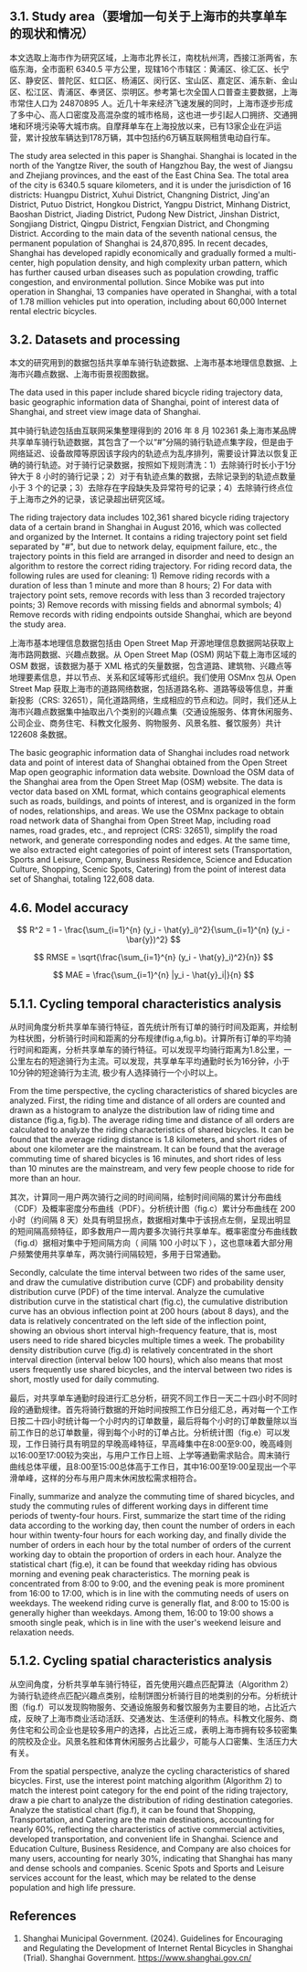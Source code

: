 #
## 3.1. Study area（要增加一句关于上海市的共享单车的现状和情况）

本文选取上海市作为研究区域，上海市北界长江，南枕杭州湾，西接江浙两省，东临东海，全市面积 6340.5 平方公里，现辖16个市辖区：黄浦区、徐汇区、长宁区、静安区、普陀区、虹口区、杨浦区、闵行区、宝山区、嘉定区、浦东新、金山区、松江区、青浦区、奉贤区、崇明区。参考第七次全国人口普查主要数据，上海市常住人口为 24870895 人。近几十年来经济飞速发展的同时，上海市逐步形成了多中心、高人口密度及高混杂度的城市格局，这也进一步引起人口拥挤、交通拥堵和环境污染等大城市病。自摩拜单车在上海投放以来，已有13家企业在沪运营，累计投放车辆达到178万辆，其中包括约6万辆互联网租赁电动自行车。

The study area selected in this paper is Shanghai. Shanghai is located in the north of the Yangtze River, the south of Hangzhou Bay, the west of Jiangsu and Zhejiang provinces, and the east of the East China Sea. The total area of the city is 6340.5 square kilometers, and it is under the jurisdiction of 16 districts: Huangpu District, Xuhui District, Changning District, Jing'an District, Putuo District, Hongkou District, Yangpu District, Minhang District, Baoshan District, Jiading District, Pudong New District, Jinshan District, Songjiang District, Qingpu District, Fengxian District, and Chongming District. According to the main data of the seventh national census, the permanent population of Shanghai is 24,870,895. In recent decades, Shanghai has developed rapidly economically and gradually formed a multi-center, high population density, and high complexity urban pattern, which has further caused urban diseases such as population crowding, traffic congestion, and environmental pollution. Since Mobike was put into operation in Shanghai, 13 companies have operated in Shanghai, with a total of 1.78 million vehicles put into operation, including about 60,000 Internet rental electric bicycles.

## 3.2. Datasets and processing

本文的研究用到的数据包括共享单车骑行轨迹数据、上海市基本地理信息数据、上海市兴趣点数据、上海市街景视图数据。

The data used in this paper include shared bicycle riding trajectory data, basic geographic information data of Shanghai, point of interest data of Shanghai, and street view image data of Shanghai.

其中骑行轨迹包括由互联网采集整理得到的 2016 年 8 月 102361 条上海市某品牌共享单车骑行轨迹数据，其包含了一个以“#”分隔的骑行轨迹点集字段，但是由于网络延迟、设备故障等原因该字段内的轨迹点为乱序排列，需要设计算法以恢复正确的骑行轨迹。对于骑行记录数据，按照如下规则清洗：1）去除骑行时长小于1分钟大于 8 小时的骑行记录；2）对于有轨迹点集的数据，去除记录到的轨迹点数量小于 3 个的记录；3）去除存在字段缺失及异常符号的记录；4）去除骑行终点位于上海市之外的记录，该记录超出研究区域。

The riding trajectory data includes 102,361 shared bicycle riding trajectory data of a certain brand in Shanghai in August 2016, which was collected and organized by the Internet. It contains a riding trajectory point set field separated by "#", but due to network delay, equipment failure, etc., the trajectory points in this field are arranged in disorder and need to design an algorithm to restore the correct riding trajectory. For riding record data, the following rules are used for cleaning: 1) Remove riding records with a duration of less than 1 minute and more than 8 hours; 2) For data with trajectory point sets, remove records with less than 3 recorded trajectory points; 3) Remove records with missing fields and abnormal symbols; 4) Remove records with riding endpoints outside Shanghai, which are beyond the study area.

<!-- class_map= {
    0: 'Transportation',
    1: 'Sports and Leisure',
    2: 'Company',
    3: 'Business Residence',
    4: 'Science and Education Culture',
    5: 'Shopping',
    6: 'Scenic Spots',
    7: 'Catering'
} -->

上海市基本地理信息数据包括由 Open  Street  Map 开源地理信息数据网站获取上海市路网数据、兴趣点数据。从 Open Street Map (OSM) 网站下载上海市区域的 OSM 数据，该数据为基于 XML 格式的矢量数据，包含道路、建筑物、兴趣点等地理要素信息，并以节点、关系和区域等形式组织。我们使用 OSMnx 包从 Open Street Map 获取上海市的道路网络数据，包括道路名称、道路等级等信息，并重新投影（CRS: 32651），简化道路网络，生成相应的节点和边。同时，我们还从上海市兴趣点数据集中抽取出八个类别的兴趣点集（交通设施服务、体育休闲服务、公司企业、商务住宅、科教文化服务、购物服务、风景名胜、餐饮服务）共计 122608 条数据。

The basic geographic information data of Shanghai includes road network data and point of interest data of Shanghai obtained from the Open Street Map open geographic information data website. Download the OSM data of the Shanghai area from the Open Street Map (OSM) website. The data is vector data based on XML format, which contains geographical elements such as roads, buildings, and points of interest, and is organized in the form of nodes, relationships, and areas. We use the OSMnx package to obtain road network data of Shanghai from Open Street Map, including road names, road grades, etc., and reproject (CRS: 32651), simplify the road network, and generate corresponding nodes and edges. At the same time, we also extracted eight categories of point of interest sets (Transportation, Sports and Leisure, Company, Business Residence, Science and Education Culture, Shopping, Scenic Spots, Catering) from the point of interest data set of Shanghai, totaling 122,608 data.

## 4.6. Model accuracy

$$
R^2 = 1 - \frac{\sum_{i=1}^{n} (y_i - \hat{y}_i)^2}{\sum_{i=1}^{n} (y_i - \bar{y})^2}
$$

$$
RMSE = \sqrt{\frac{\sum_{i=1}^{n} (y_i - \hat{y}_i)^2}{n}}
$$

$$
MAE = \frac{\sum_{i=1}^{n} |y_i - \hat{y}_i|}{n}
$$


## 5.1.1. Cycling temporal characteristics analysis

从时间角度分析共享单车骑行特征，首先统计所有订单的骑行时间及距离，并绘制为柱状图，分析骑行时间和距离的分布规律(fig.a,fig.b)。计算所有订单的平均骑行时间和距离，分析共享单车的骑行特征。可以发现平均骑行距离为1.8公里，一公里左右的短途骑行为主流。可以发现，共享单车平均通勤时长为16分钟，小于10分钟的短途骑行为主流, 极少有人选择骑行一个小时以上。

From the time perspective, the cycling characteristics of shared bicycles are analyzed. First, the riding time and distance of all orders are counted and drawn as a histogram to analyze the distribution law of riding time and distance (fig.a, fig.b). The average riding time and distance of all orders are calculated to analyze the riding characteristics of shared bicycles. It can be found that the average riding distance is 1.8 kilometers, and short rides of about one kilometer are the mainstream. It can be found that the average commuting time of shared bicycles is 16 minutes, and short rides of less than 10 minutes are the mainstream, and very few people choose to ride for more than an hour.

其次，计算同一用户两次骑行之间的时间间隔，绘制时间间隔的累计分布曲线（CDF）及概率密度分布曲线（PDF）。分析统计图（fig.c）累计分布曲线在 200 小时（约间隔 8 天）处具有明显拐点，数据相对集中于该拐点左侧，呈现出明显的短间隔高频特征，即多数用户一周内要多次骑行共享单车。概率密度分布曲线数（fig.d）据相对集中于短间隔方向（ 间隔 100 小时以下 ），这也意味着大部分用户频繁使用共享单车，两次骑行间隔较短，多用于日常通勤。

Secondly, calculate the time interval between two rides of the same user, and draw the cumulative distribution curve (CDF) and probability density distribution curve (PDF) of the time interval. Analyze the cumulative distribution curve in the statistical chart (fig.c), the cumulative distribution curve has an obvious inflection point at 200 hours (about 8 days), and the data is relatively concentrated on the left side of the inflection point, showing an obvious short interval high-frequency feature, that is, most users need to ride shared bicycles multiple times a week. The probability density distribution curve (fig.d) is relatively concentrated in the short interval direction (interval below 100 hours), which also means that most users frequently use shared bicycles, and the interval between two rides is short, mostly used for daily commuting.

最后，对共享单车通勤时段进行汇总分析，研究不同工作日一天二十四小时不同时段的通勤规律。首先将骑行数据的开始时间按照工作日分组汇总，再对每一个工作日按二十四小时统计每一个小时内的订单数量，最后将每个小时的订单数量除以当前工作日的总订单数量，得到每个小时的订单占比。分析统计图（fig.e）可以发现，工作日骑行具有明显的早晚高峰特征，早高峰集中在8:00至9:00，晚高峰则以16:00至17:00较为突出，与用户工作日上班、上学等通勤需求贴合。周末骑行曲线总体平缓，且8:00至15:00总体高于工作日，其中16:00至19:00呈现出一个平滑单峰，这样的分布与用户周末休闲放松需求相符合。

Finally, summarize and analyze the commuting time of shared bicycles, and study the commuting rules of different working days in different time periods of twenty-four hours. First, summarize the start time of the riding data according to the working day, then count the number of orders in each hour within twenty-four hours for each working day, and finally divide the number of orders in each hour by the total number of orders of the current working day to obtain the proportion of orders in each hour. Analyze the statistical chart (fig.e), it can be found that weekday riding has obvious morning and evening peak characteristics. The morning peak is concentrated from 8:00 to 9:00, and the evening peak is more prominent from 16:00 to 17:00, which is in line with the commuting needs of users on weekdays. The weekend riding curve is generally flat, and 8:00 to 15:00 is generally higher than weekdays. Among them, 16:00 to 19:00 shows a smooth single peak, which is in line with the user's weekend leisure and relaxation needs.

## 5.1.2. Cycling spatial characteristics analysis
从空间角度，分析共享单车骑行特征，首先使用兴趣点匹配算法（Algorithm 2）为骑行轨迹终点匹配兴趣点类别，绘制饼图分析骑行目的地类别的分布。分析统计图（fig.f）可以发现购物服务、交通设施服务和餐饮服务为主要目的地，占比近六成，反映了上海市商业活动活跃、交通发达、生活便利的特点。科教文化服务、商务住宅和公司企业也是较多用户的选择，占比近三成，表明上海市拥有较多较密集的院校及企业。风景名胜和体育休闲服务占比最少，可能与人口密集、生活压力大有关。

From the spatial perspective, analyze the cycling characteristics of shared bicycles. First, use the interest point matching algorithm (Algorithm 2) to match the interest point category for the end point of the riding trajectory, draw a pie chart to analyze the distribution of riding destination categories. Analyze the statistical chart (fig.f), it can be found that Shopping, Transportation, and Catering are the main destinations, accounting for nearly 60%, reflecting the characteristics of active commercial activities, developed transportation, and convenient life in Shanghai. Science and Education Culture, Business Residence, and Company are also choices for many users, accounting for nearly 30%, indicating that Shanghai has many and dense schools and companies. Scenic Spots and Sports and Leisure services account for the least, which may be related to the dense population and high life pressure.



## References
1. Shanghai Municipal Government. (2024). Guidelines for Encouraging and Regulating the Development of Internet Rental Bicycles in Shanghai (Trial). Shanghai Government. https://www.shanghai.gov.cn/
